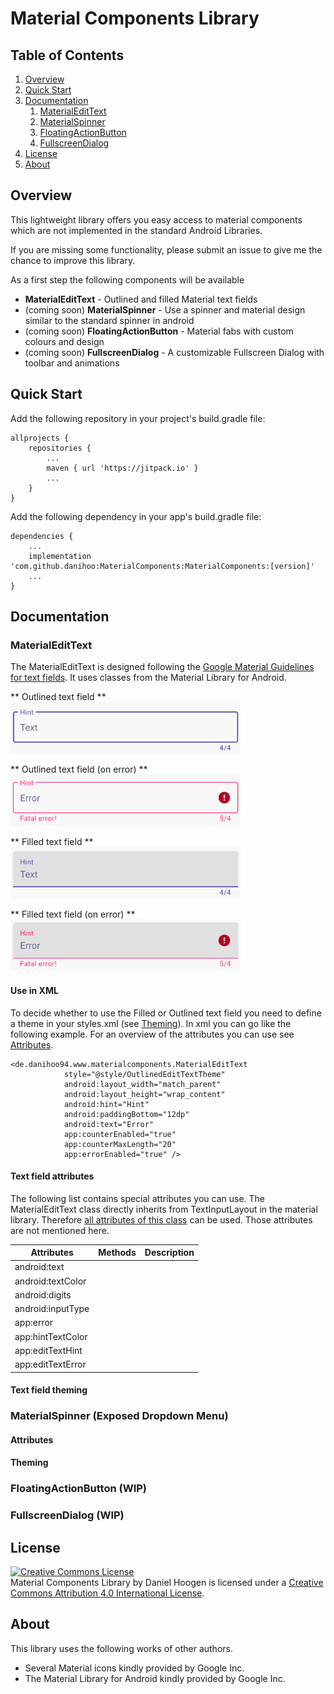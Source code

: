 # Material Components Library

## Table of Contents
1. [Overview](#overview)
1. [Quick Start](#quick-start)
1. [Documentation](#documentation)
    1. [MaterialEditText](#materialedittext)
    1. [MaterialSpinner](#materialspinner-exposed-dropdown-menu)
    1. [FloatingActionButton](#floatingactionbutton-wip)
    1. [FullscreenDialog](#fullscreendialog-wip)
1. [License](#license)
1. [About](#about)


## Overview

This lightweight library offers you easy access to material components which are not implemented in the standard Android Libraries.

If you are missing some functionality, please submit an issue to give me the chance to improve this library.


As a first step the following components will be available

* <b>MaterialEditText</b> - Outlined and filled Material text fields
* (coming soon) <b>MaterialSpinner</b> - Use a spinner and material design similar to the standard spinner in android
* (coming soon) <b>FloatingActionButton</b> - Material fabs with custom colours and design 
* (coming soon) <b>FullscreenDialog</b> - A customizable Fullscreen Dialog with toolbar and animations


## Quick Start

Add the following repository in your project's build.gradle file:

```
allprojects {
    repositories {
        ...
        maven { url 'https://jitpack.io' }
        ...
    }
}
```

Add the following dependency in your app's build.gradle file:

```
dependencies {
    ...
    implementation 'com.github.danihoo:MaterialComponents:MaterialComponents:[version]'
    ...
}
```

## Documentation

### MaterialEditText

The MaterialEditText is designed following the [Google Material Guidelines for text fields](https://material.io/develop/android/components/text-fields). It uses classes from the Material Library for Android.

** Outlined text field **
![alt text](https://github.com/danihoo/MaterialComponents/blob/master/screenshots/EditTextOutlined.PNG?raw=true)

** Outlined text field (on error) **
![alt text](https://github.com/danihoo/MaterialComponents/blob/master/screenshots/EditTextOutlinedError.PNG?raw=true)

** Filled text field **
![alt text](https://github.com/danihoo/MaterialComponents/blob/master/screenshots/EditTextFilled.PNG?raw=true)

** Filled text field (on error) **
![alt text](https://github.com/danihoo/MaterialComponents/blob/master/screenshots/EditTextFilledError.PNG?raw=true)


#### Use in XML

To decide whether to use the Filled or Outlined text field you need to define a theme in your styles.xml (see [Theming](#text-field-theming)). In xml you can go like the following example. For an overview of the attributes you can use see [Attributes](#text-field-attributes).

```
<de.danihoo94.www.materialcomponents.MaterialEditText
            style="@style/OutlinedEditTextTheme"
            android:layout_width="match_parent"
            android:layout_height="wrap_content"
            android:hint="Hint"
            android:paddingBottom="12dp"
            android:text="Error"
            app:counterEnabled="true"
            app:counterMaxLength="20"
            app:errorEnabled="true" />
```

#### Text field attributes

The following list contains special attributes you can use. The MaterialEditText class directly inherits from TextInputLayout in the material library. Therefore [all attributes of this class](https://developer.android.com/reference/com/google/android/material/textfield/TextInputLayout#xml-attributes) can be used. Those attributes are not mentioned here.

| Attributes      | Methods         | Description |
|-----------------|-----------------|-------------|
|android:text     |||
|android:textColor|||
|android:digits   |||
|android:inputType|||
|app:error        |||
|app:hintTextColor|||
|app:editTextHint |||
|app:editTextError|||


#### Text field theming


### MaterialSpinner (Exposed Dropdown Menu)


#### Attributes

#### Theming

### FloatingActionButton (WIP)


### FullscreenDialog (WIP)


## License

<a rel="license" href="http://creativecommons.org/licenses/by/4.0/"><img alt="Creative Commons License" style="border-width:0" src="https://i.creativecommons.org/l/by/4.0/88x31.png" /></a><br /><span xmlns:dct="http://purl.org/dc/terms/" property="dct:title">Material Components Library</span> by <span xmlns:cc="http://creativecommons.org/ns#" property="cc:attributionName">Daniel Hoogen</span> is licensed under a <a rel="license" href="http://creativecommons.org/licenses/by/4.0/">Creative Commons Attribution 4.0 International License</a>.


## About

This library uses the following works of other authors.

* Several Material icons kindly provided by Google Inc.
* The Material Library for Android kindly provided by Google Inc.
